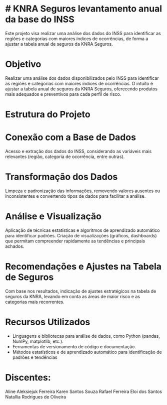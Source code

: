 # # KNRA Seguros levantamento anual da base do INSS
Este projeto visa realizar uma análise dos dados do INSS para identificar as regiões e categorias com maiores índices de ocorrências, de forma a ajustar a tabela anual de seguros da KNRA Seguros.

# Objetivo
Realizar uma análise dos dados disponibilizados pelo INSS para identificar as regiões e categorias com maiores índices de ocorrências. O intuito é ajustar a tabela anual de seguros da KNRA Seguros, oferecendo produtos mais adequados e preventivos para cada perfil de risco.

# Estrutura do Projeto

# Conexão com a Base de Dados
Acesso e extração dos dados do INSS, considerando as variáveis mais relevantes (região, categoria de ocorrência, entre outras).

# Transformação dos Dados
Limpeza e padronização das informações, removendo valores ausentes ou inconsistentes e convertendo tipos de dados para facilitar a análise.

# Análise e Visualização
Aplicação de técnicas estatísticas e algoritmos de aprendizado automático para identificar padrões.
Criação de visualizações (gráficos, dashboards) que permitam compreender rapidamente as tendências e principais achados.

# Recomendações e Ajustes na Tabela de Seguros
Com base nos resultados, indicação de ajustes estratégicos na tabela de seguros da KNRA, levando em conta as áreas de maior risco e as categorias mais recorrentes.

# Recursos Utilizados
- Linguagens e bibliotecas para análise de dados, como Python (pandas, NumPy, matplotlib, etc.).
- Ferramentas de versionamento de código e documentação.
- Métodos estatísticos e de aprendizado automático para identificação de padrões e tendências


# Discentes:

Aline Aleksiejuk Ferreira
Karen Santos Souza 
Rafael Ferreira Eloi dos Santos
Natallia Rodrigues de Oliveira

